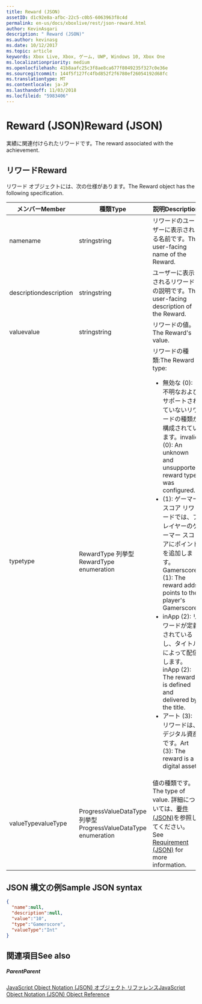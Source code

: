 ```yaml
---
title: Reward (JSON)
assetID: d1c92e8a-afbc-22c5-c0b5-6063963f8c4d
permalink: en-us/docs/xboxlive/rest/json-reward.html
author: KevinAsgari
description: " Reward (JSON)"
ms.author: kevinasg
ms.date: 10/12/2017
ms.topic: article
keywords: Xbox Live, Xbox, ゲーム, UWP, Windows 10, Xbox One
ms.localizationpriority: medium
ms.openlocfilehash: 41b8aafc25c3f8ae8ca677f8049235f327c0e36e
ms.sourcegitcommit: 144f5f127fc4fbd852f2f6780ef26054192d68fc
ms.translationtype: MT
ms.contentlocale: ja-JP
ms.lasthandoff: 11/03/2018
ms.locfileid: "5983406"
---
```

# <a name="reward-json"></a><span data-ttu-id="53e81-104">Reward (JSON)</span><span class="sxs-lookup"><span data-stu-id="53e81-104">Reward (JSON)</span></span>
<span data-ttu-id="53e81-105">実績に関連付けられたリワードです。</span><span class="sxs-lookup"><span data-stu-id="53e81-105">The reward associated with the achievement.</span></span>
<a id="ID4EN"></a>


## <a name="reward"></a><span data-ttu-id="53e81-106">リワード</span><span class="sxs-lookup"><span data-stu-id="53e81-106">Reward</span></span>

<span data-ttu-id="53e81-107">リワード オブジェクトには、次の仕様があります。</span><span class="sxs-lookup"><span data-stu-id="53e81-107">The Reward object has the following specification.</span></span>

| <span data-ttu-id="53e81-108">メンバー</span><span class="sxs-lookup"><span data-stu-id="53e81-108">Member</span></span>| <span data-ttu-id="53e81-109">種類</span><span class="sxs-lookup"><span data-stu-id="53e81-109">Type</span></span>| <span data-ttu-id="53e81-110">説明</span><span class="sxs-lookup"><span data-stu-id="53e81-110">Description</span></span>|
| --- | --- | --- |
| <span data-ttu-id="53e81-111">name</span><span class="sxs-lookup"><span data-stu-id="53e81-111">name</span></span>| <span data-ttu-id="53e81-112">string</span><span class="sxs-lookup"><span data-stu-id="53e81-112">string</span></span>| <span data-ttu-id="53e81-113">リワードのユーザーに表示される名前です。</span><span class="sxs-lookup"><span data-stu-id="53e81-113">The user-facing name of the Reward.</span></span>|
| <span data-ttu-id="53e81-114">description</span><span class="sxs-lookup"><span data-stu-id="53e81-114">description</span></span>| <span data-ttu-id="53e81-115">string</span><span class="sxs-lookup"><span data-stu-id="53e81-115">string</span></span>| <span data-ttu-id="53e81-116">ユーザーに表示されるリワードの説明です。</span><span class="sxs-lookup"><span data-stu-id="53e81-116">The user-facing description of the Reward.</span></span>|
| <span data-ttu-id="53e81-117">value</span><span class="sxs-lookup"><span data-stu-id="53e81-117">value</span></span>| <span data-ttu-id="53e81-118">string</span><span class="sxs-lookup"><span data-stu-id="53e81-118">string</span></span>| <span data-ttu-id="53e81-119">リワードの値。</span><span class="sxs-lookup"><span data-stu-id="53e81-119">The Reward's value.</span></span>|
| <span data-ttu-id="53e81-120">type</span><span class="sxs-lookup"><span data-stu-id="53e81-120">type</span></span>| <span data-ttu-id="53e81-121">RewardType 列挙型</span><span class="sxs-lookup"><span data-stu-id="53e81-121">RewardType enumeration</span></span>| <span data-ttu-id="53e81-122">リワードの種類:</span><span class="sxs-lookup"><span data-stu-id="53e81-122">The Reward type:</span></span> <ul><li><span data-ttu-id="53e81-123">無効な (0): 不明なおよびサポートされていないリワードの種類が構成されています。</span><span class="sxs-lookup"><span data-stu-id="53e81-123">invalid (0): An unknown and unsupported reward type was configured.</span></span></li><li><span data-ttu-id="53e81-124">(1): ゲーマー スコア リワードでは、プレイヤーのゲーマー スコアにポイントを追加します。</span><span class="sxs-lookup"><span data-stu-id="53e81-124">Gamerscore (1): The reward adds points to the player's Gamerscore.</span></span></li><li><span data-ttu-id="53e81-125">inApp (2): リワードが定義されているし、タイトルによって配信します。</span><span class="sxs-lookup"><span data-stu-id="53e81-125">inApp (2): The reward is defined and delivered by the title.</span></span></li><li><span data-ttu-id="53e81-126">アート (3): リワードは、デジタル資産です。</span><span class="sxs-lookup"><span data-stu-id="53e81-126">Art (3): The reward is a digital asset.</span></span></li></ul> | 
| <span data-ttu-id="53e81-127">valueType</span><span class="sxs-lookup"><span data-stu-id="53e81-127">valueType</span></span>| <span data-ttu-id="53e81-128">ProgressValueDataType 列挙型</span><span class="sxs-lookup"><span data-stu-id="53e81-128">ProgressValueDataType enumeration</span></span>| <span data-ttu-id="53e81-129">値の種類です。</span><span class="sxs-lookup"><span data-stu-id="53e81-129">The type of value.</span></span> <span data-ttu-id="53e81-130">詳細については、[要件 (JSON)](json-requirement.md)を参照してください。</span><span class="sxs-lookup"><span data-stu-id="53e81-130">See [Requirement (JSON)](json-requirement.md) for more information.</span></span>|

<a id="ID4EBD"></a>


## <a name="sample-json-syntax"></a><span data-ttu-id="53e81-131">JSON 構文の例</span><span class="sxs-lookup"><span data-stu-id="53e81-131">Sample JSON syntax</span></span>


```json
{
  "name":null,
  "description":null,
  "value":"10",
  "type":"Gamerscore",
  "valueType":"Int"
}

```


<a id="ID4EKD"></a>


## <a name="see-also"></a><span data-ttu-id="53e81-132">関連項目</span><span class="sxs-lookup"><span data-stu-id="53e81-132">See also</span></span>

<a id="ID4EMD"></a>


##### <a name="parent"></a><span data-ttu-id="53e81-133">Parent</span><span class="sxs-lookup"><span data-stu-id="53e81-133">Parent</span></span>

[<span data-ttu-id="53e81-134">JavaScript Object Notation (JSON) オブジェクト リファレンス</span><span class="sxs-lookup"><span data-stu-id="53e81-134">JavaScript Object Notation (JSON) Object Reference</span></span>](atoc-xboxlivews-reference-json.md)
